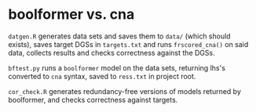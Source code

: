 # boolformer vs. cna

`datgen.R` generates data sets and saves them to `data/` (which should exists), saves target DGSs in `targets.txt` and runs `frscored_cna()` on said data, collects results and checks correctness against the DGSs.

`bftest.py` runs a `boolformer` model on the data sets, returning lhs's converted to `cna` syntax, saved to `ress.txt` in project root.

`cor_check.R` generates redundancy-free versions of models returned by boolformer, and checks correctness against targets.
